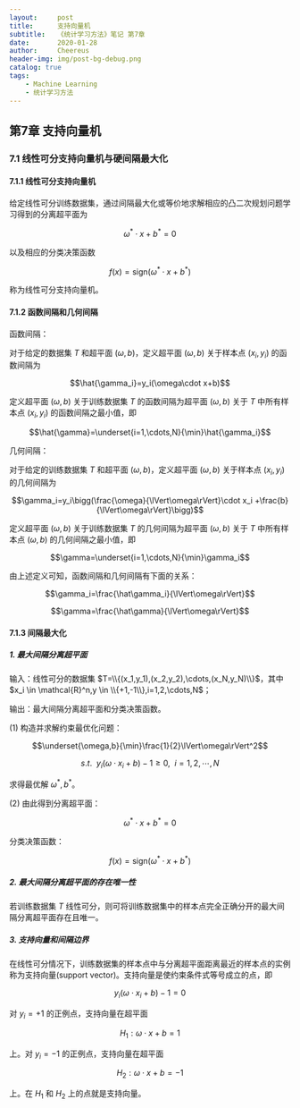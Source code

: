 ```yaml
---
layout:     post
title:      支持向量机
subtitle:   《统计学习方法》笔记 第7章
date:       2020-01-28
author:     Cheereus
header-img: img/post-bg-debug.png
catalog: true
tags:
    - Machine Learning
    - 统计学习方法
---
```


## 第7章 支持向量机

### 7.1 线性可分支持向量机与硬间隔最大化

#### 7.1.1 线性可分支持向量机

给定线性可分训练数据集，通过间隔最大化或等价地求解相应的凸二次规划问题学习得到的分离超平面为

$$\omega^* \cdot x + b^*=0$$

以及相应的分类决策函数

$$f(x)=\text{sign}(\omega^* \cdot x + b^*)$$

称为线性可分支持向量机。

#### 7.1.2 函数间隔和几何间隔

函数间隔：

对于给定的数据集 $T$ 和超平面 $(\omega,b)$，定义超平面 $(\omega,b)$ 关于样本点 $(x_i,y_i)$ 的函数间隔为

$$\hat{\gamma_i}=y_i(\omega\cdot x+b)$$

定义超平面 $(\omega,b)$ 关于训练数据集 $T$ 的函数间隔为超平面 $(\omega,b)$ 关于 $T$ 中所有样本点 $(x_i,y_i)$ 的函数间隔之最小值，即

$$\hat{\gamma}=\underset{i=1,\cdots,N}{\min}\hat{\gamma_i}$$

几何间隔：

对于给定的训练数据集 $T$ 和超平面 $(\omega,b)$，定义超平面 $(\omega,b)$ 关于样本点 $(x_i,y_i)$ 的几何间隔为

$$\gamma_i=y_i\bigg(\frac{\omega}{\lVert\omega\rVert}\cdot x_i +\frac{b}{\lVert\omega\rVert}\bigg)$$

定义超平面 $(\omega,b)$ 关于训练数据集 $T$ 的几何间隔为超平面 $(\omega,b)$ 关于 $T$ 中所有样本点 $(\omega,b)$ 的几何间隔之最小值，即

$$\gamma=\underset{i=1,\cdots,N}{\min}\gamma_i$$

由上述定义可知，函数间隔和几何间隔有下面的关系：

$$\gamma_i=\frac{\hat\gamma_i}{\lVert\omega\rVert}$$

$$\gamma=\frac{\hat\gamma}{\lVert\omega\rVert}$$

#### 7.1.3 间隔最大化

##### 1. 最大间隔分离超平面

输入：线性可分的数据集 $T=\\{(x_1,y_1),(x_2,y_2),\cdots,(x_N,y_N)\\}$，其中 $x_i \in \mathcal{R}^n,y \in \\{+1,-1\\},i=1,2,\cdots,N$；

输出：最大间隔分离超平面和分类决策函数。

(1) 构造并求解约束最优化问题：

$$\underset{\omega,b}{\min}\frac{1}{2}\lVert\omega\rVert^2$$

$$s.t.\ \ y_i(\omega\cdot x_i+b)-1 \geq 0,\ \ i=1,2,\cdots,N$$

求得最优解 $\omega^*,b^*$。

(2) 由此得到分离超平面：

$$\omega^*\cdot x+b^*=0$$

分类决策函数：

$$f(x)=\text{sign}(\omega^*\cdot x+b^*)$$

##### 2. 最大间隔分离超平面的存在唯一性

若训练数据集 $T$ 线性可分，则可将训练数据集中的样本点完全正确分开的最大间隔分离超平面存在且唯一。

##### 3. 支持向量和间隔边界

在线性可分情况下，训练数据集的样本点中与分离超平面距离最近的样本点的实例称为支持向量(support vector)。支持向量是使约束条件式等号成立的点，即

$$y_i(\omega\cdot x_i+b)-1=0$$

对 $y_i=+1$ 的正例点，支持向量在超平面

$$H_1:\omega\cdot x+b=1$$

上。对 $y_i=-1$ 的正例点，支持向量在超平面

$$H_2:\omega\cdot x+b=-1$$

上。在 $H_1$ 和 $H_2$ 上的点就是支持向量。
